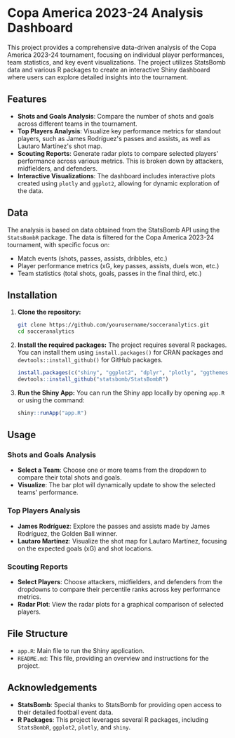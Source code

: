 # Copa America 2023-24 Analysis Dashboard

This project provides a comprehensive data-driven analysis of the Copa America 2023-24 tournament, focusing on individual player performances, team statistics, and key event visualizations. The project utilizes StatsBomb data and various R packages to create an interactive Shiny dashboard where users can explore detailed insights into the tournament.

## Features

- **Shots and Goals Analysis**: Compare the number of shots and goals across different teams in the tournament.
- **Top Players Analysis**: Visualize key performance metrics for standout players, such as James Rodríguez's passes and assists, as well as Lautaro Martínez's shot map.
- **Scouting Reports**: Generate radar plots to compare selected players' performance across various metrics. This is broken down by attackers, midfielders, and defenders.
- **Interactive Visualizations**: The dashboard includes interactive plots created using `plotly` and `ggplot2`, allowing for dynamic exploration of the data.

## Data

The analysis is based on data obtained from the StatsBomb API using the `StatsBombR` package. The data is filtered for the Copa America 2023-24 tournament, with specific focus on:
- Match events (shots, passes, assists, dribbles, etc.)
- Player performance metrics (xG, key passes, assists, duels won, etc.)
- Team statistics (total shots, goals, passes in the final third, etc.)

## Installation

1. **Clone the repository:**
    ```bash
    git clone https://github.com/yourusername/socceranalytics.git
    cd socceranalytics
    ```

2. **Install the required packages:**
    The project requires several R packages. You can install them using `install.packages()` for CRAN packages and `devtools::install_github()` for GitHub packages.

    ```r
    install.packages(c("shiny", "ggplot2", "dplyr", "plotly", "ggthemes", "ggrepel", "ggsoccer", "SBpitch", "tidyverse"))
    devtools::install_github("statsbomb/StatsBombR")
    ```

3. **Run the Shiny App:**
    You can run the Shiny app locally by opening `app.R` or using the command:
    ```r
    shiny::runApp("app.R")
    ```

## Usage

### Shots and Goals Analysis

- **Select a Team**: Choose one or more teams from the dropdown to compare their total shots and goals.
- **Visualize**: The bar plot will dynamically update to show the selected teams' performance.

### Top Players Analysis

- **James Rodríguez**: Explore the passes and assists made by James Rodríguez, the Golden Ball winner.
- **Lautaro Martínez**: Visualize the shot map for Lautaro Martínez, focusing on the expected goals (xG) and shot locations.

### Scouting Reports

- **Select Players**: Choose attackers, midfielders, and defenders from the dropdowns to compare their percentile ranks across key performance metrics.
- **Radar Plot**: View the radar plots for a graphical comparison of selected players.

## File Structure

- `app.R`: Main file to run the Shiny application.
- `README.md`: This file, providing an overview and instructions for the project.

## Acknowledgements

- **StatsBomb**: Special thanks to StatsBomb for providing open access to their detailed football event data.
- **R Packages**: This project leverages several R packages, including `StatsBombR`, `ggplot2`, `plotly`, and `shiny`.


